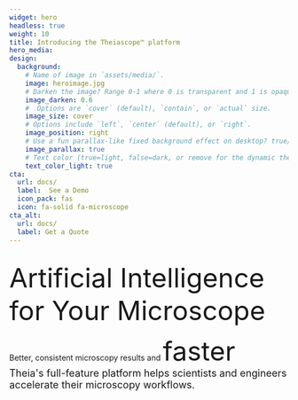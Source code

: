 ```yaml
---
widget: hero
headless: true
weight: 10
title: Introducing the Theiascope™ platform 
hero_media: 
design:
  background:
    # Name of image in `assets/media/`.
    image: heroimage.jpg
    # Darken the image? Range 0-1 where 0 is transparent and 1 is opaque.
    image_darken: 0.6
    #  Options are `cover` (default), `contain`, or `actual` size.
    image_size: cover
    # Options include `left`, `center` (default), or `right`.
    image_position: right
    # Use a fun parallax-like fixed background effect on desktop? true/false
    image_parallax: true
    # Text color (true=light, false=dark, or remove for the dynamic theme color).
    text_color_light: true
cta:
  url: docs/
  label:  See a Demo
  icon_pack: fas
  icon: fa-solid fa-microscope
cta_alt:
  url: docs/
  label: Get a Quote
---
```


<br>
<font size="+30">Artificial Intelligence for Your Microscope</font><br>

Better, consistent  microscopy results and <font size="+15">faster</font><br>
<font size="+1">Theia's full-feature platform helps scientists and engineers accelerate their microscopy workflows.</font> <br>
<br>
<br>
<br>
<br>
<br>
<br>
